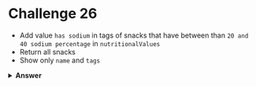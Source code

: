 # Challenge 26
- Add value `has sodium` in tags of snacks that have between than `20 and 40 sodium percentage` in `nutritionalValues`
- Return all snacks
- Show only `name` and `tags`

<details>
  <summary><strong>Answer</strong></summary>

  ```js
  db.produtos
    .updateMany(
      { valoresNutricionais: { $elemMatch: {
        tipo: "sódio",
        percentual: { $gt: 20, $lt: 40 },
      } } },
      { $push: { tags: "contém sódio" } },
    );

  db.produtos
    .find({}, { nome: 1, tags: 1, _id: 0 });
  ```
</details>